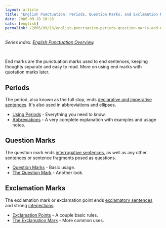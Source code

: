 ```yaml
---
layout: article
title: "English Punctuation: Periods, Question Marks, and Exclamation Marks"
date: 2006-09-18 10:28
cats: [english]
permalink: /2006/09/18/english-punctuation-periods-question-marks-and-exclamation-marks/
---
```

<em>Series index: </em><a href="http://learningnerd.com/2006/09/14/english-punctuation-overview/"><em>English Punctuation Overview</em></a><em>.</em>

<p class="MsoNormal">&nbsp;</p>

End marks are the punctuation marks used to end sentences, keeping thoughts separate and easy to read. More on using end marks with quotation marks later.
<h2>Periods</h2>
The period, also known as the full stop, ends <a href="http://learningnerd.com/2006/09/12/english-grammar-types-of-sentences/" title="Types of Sentences">declarative and imperative sentences</a>. It's also used in abbreviations and ellipses.
<ul>
	<li><a target="_blank" href="http://englishplus.com/grammar/00000064.htm">Using Periods</a> - Everything you need to know.</li>
	<li><a target="_blank" href="http://www.cogs.susx.ac.uk/doc/punctuation/node28.html">Abbreviations</a> - A very complete explanation with examples and usage notes.</li>
</ul>
<h2>Question Marks</h2>
The question mark ends <a href="http://learningnerd.com/2006/09/12/english-grammar-types-of-sentences/" title="Types of Sentences">interrogative sentences</a>, as well as any other sentences or sentence fragments posed as questions.
<ul>
	<li><a target="_blank" href="http://englishplus.com/grammar/00000065.htm">Question Marks</a> - Basic usage.</li>
	<li><a target="_blank" href="http://www.cogs.susx.ac.uk/doc/punctuation/node05.html#SECTION00032000000000000000">The Question Mark</a> - Another look.</li>
</ul>
<h2>Exclamation Marks</h2>
The exclamation mark or exclamation point ends <a href="http://learningnerd.com/2006/09/12/english-grammar-types-of-sentences/" title="Types of Sentences">exclamatory sentences</a> and strong <a href="http://learningnerd.com/2006/09/04/english-parts-of-speech-prepositions-conjunctions-and-interjections/" title="Prepositions, Conjunctions, and Interjections">interjections</a>.
<ul>
	<li><a target="_blank" href="http://englishplus.com/grammar/00000066.htm">Exclamation Points</a> - A couple basic rules.</li>
	<li><a target="_blank" href="http://www.cogs.susx.ac.uk/doc/punctuation/node06.html#SECTION00033000000000000000">The Exclamation Mark</a> - More common uses.</li>
</ul>
